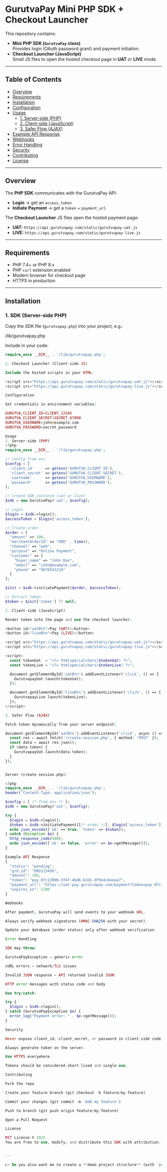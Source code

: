 # GurutvaPay Mini PHP SDK + Checkout Launcher

This repository contains:

- **Mini PHP SDK (`GurutvaPay` class)**  
  Provides login (OAuth password grant) and payment initiation.
- **Checkout Launcher (JavaScript)**  
  Small JS files to open the hosted checkout page in **UAT** or **LIVE** mode.

---

## Table of Contents
- [Overview](#overview)
- [Requirements](#requirements)
- [Installation](#installation)
- [Configuration](#configuration)
- [Usage](#usage)
  - [1. Server-side (PHP)](#1-server-side-php)
  - [2. Client-side (JavaScript)](#2-client-side-javascript)
  - [3. Safer Flow (AJAX)](#3-safer-flow-ajax)
- [Example API Response](#example-api-response)
- [Webhooks](#webhooks)
- [Error Handling](#error-handling)
- [Security](#security)
- [Contributing](#contributing)
- [License](#license)

---

## Overview

The **PHP SDK** communicates with the GurutvaPay API:

- **Login** → get an `access_token`  
- **Initiate Payment** → get a `token` + `payment_url`

The **Checkout Launcher** JS files open the hosted payment page:

- **UAT:** `https://api.gurutvapay.com/static/gurutvapay-uat.js`  
- **LIVE:** `https://api.gurutvapay.com/static/gurutvapay-live.js`

---

## Requirements

- PHP 7.4+ or PHP 8.x
- PHP `curl` extension enabled
- Modern browser for checkout page
- HTTPS in production

---

## Installation

### 1. SDK (Server-side PHP)
Copy the SDK file (`gurutvapay.php`) into your project, e.g.:

/lib/gurutvapay.php


Include in your code:

```php
require_once __DIR__ . '/lib/gurutvapay.php';

2. Checkout Launcher (Client-side JS)

Include the hosted scripts in your HTML:

<script src="https://api.gurutvapay.com/static/gurutvapay-uat.js"></script>
<script src="https://api.gurutvapay.com/static/gurutvapay-live.js"></script>

Configuration

Set credentials in environment variables:

GURUTVA_CLIENT_ID=CLIENT_12345
GURUTVA_CLIENT_SECRET=SECRET_67890
GURUTVA_USERNAME=john@example.com
GURUTVA_PASSWORD=secret_password

Usage
1. Server-side (PHP)
<?php
require_once __DIR__ . '/lib/gurutvapay.php';

// Config from env
$config = [
  'client_id'     => getenv('GURUTVA_CLIENT_ID'),
  'client_secret' => getenv('GURUTVA_CLIENT_SECRET'),
  'username'      => getenv('GURUTVA_USERNAME'),
  'password'      => getenv('GURUTVA_PASSWORD'),
];

// Create SDK instance (uat or live)
$sdk = new GurutvaPay('uat', $config);

// Login
$login = $sdk->login();
$accessToken = $login['access_token'];

// Create order
$order = [
  "amount" => 100,
  "merchantOrderId" => "ORD" . time(),
  "channel" => "web",
  "purpose" => "Online Payment",
  "customer" => [
    "buyer_name" => "John Doe",
    "email" => "john@example.com",
    "phone" => "9876543210"
  ]
];

$init = $sdk->initiatePayment($order, $accessToken);

// Extract token
$token = $init['token'] ?? null;

2. Client-side (JavaScript)

Render token into the page and use the checkout launcher:

<button id="uatBtn">Pay (UAT)</button>
<button id="liveBtn">Pay (LIVE)</button>

<script src="https://api.gurutvapay.com/static/gurutvapay-uat.js"></script>
<script src="https://api.gurutvapay.com/static/gurutvapay-live.js"></script>

<script>
  const tokenUat  = "<?= htmlspecialchars($tokenUat) ?>";
  const tokenLive = "<?= htmlspecialchars($tokenLive) ?>";

  document.getElementById('uatBtn').addEventListener('click', () => {
    GurutvapayUat.launch(tokenUat);
  });

  document.getElementById('liveBtn').addEventListener('click', () => {
    GurutvapayLive.launch(tokenLive);
  });
</script>

3. Safer Flow (AJAX)

Fetch token dynamically from your server endpoint:

document.getElementById('uatBtn').addEventListener('click', async () => {
  const res = await fetch('/create-session.php', { method: 'POST' });
  const data = await res.json();
  if (data.token) {
    GurutvapayUat.launch(data.token);
  }
});


Server (create-session.php):

<?php
require_once __DIR__ . '/lib/gurutvapay.php';
header('Content-Type: application/json');

$config = [ /* from env */ ];
$sdk = new GurutvaPay('uat', $config);

try {
  $login = $sdk->login();
  $token = $sdk->initiatePayment([/* order */], $login['access_token'])['token'] ?? null;
  echo json_encode(['ok' => true, 'token' => $token]);
} catch (Exception $e) {
  http_response_code(500);
  echo json_encode(['ok' => false, 'error' => $e->getMessage()]);
}

Example API Response
{
  "status": "pending",
  "grd_id": "ORD123456",
  "amount": 100,
  "token": "pay_8fc13996-3f4f-4bdb-b3d1-df9e4cbeeaa7",
  "payment_url": "https://uat-pay.gurutvapay.com/payment?token=pay_8fc13996-...",
  "expires_in": 1200
}

Webhooks

After payment, GurutvaPay will send events to your webhook URL.

Always verify webhook signatures (HMAC-SHA256 with your secret).

Update your database (order status) only after webhook verification.

Error Handling

SDK may throw:

GurutvaPayException — generic error

cURL errors — network/TLS issues

Invalid JSON response — API returned invalid JSON

HTTP error messages with status code and body

Use try/catch:

try {
  $login = $sdk->login();
} catch (GurutvaPayException $e) {
  error_log("Payment error: " . $e->getMessage());
}

Security

Never expose client_id, client_secret, or password in client-side code.

Always generate token on the server.

Use HTTPS everywhere.

Tokens should be considered short-lived and single-use.

Contributing

Fork the repo

Create your feature branch (git checkout -b feature/my-feature)

Commit your changes (git commit -m 'Add my feature')

Push to branch (git push origin feature/my-feature)

Open a Pull Request

License

MIT License © 2025
You are free to use, modify, and distribute this SDK with attribution.


---

👉 Do you also want me to create a **demo project structure** (with `public/checkout.html`, `server/creat
